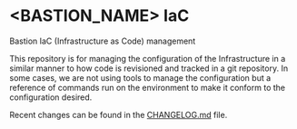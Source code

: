 # <BASTION_NAME> IaC

Bastion IaC (Infrastructure as Code) management

This repository is for managing the configuration of the Infrastructure in a similar manner to how code is revisioned and tracked in a git repository. In some cases, we are not using tools to manage the configuration but a reference of commands run on the environment to make it conform to the configuration desired.

Recent changes can be found in the [CHANGELOG.md](CHANGELOG.md) file.
